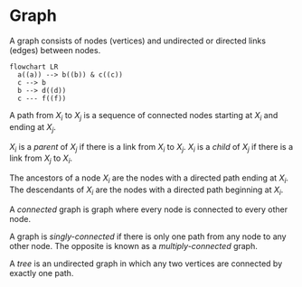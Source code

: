 # Graph

A graph consists of nodes (vertices) and undirected or directed links (edges)
between nodes.

```mermaid
flowchart LR
  a((a)) --> b((b)) & c((c))
  c --> b
  b --> d((d))
  c --- f((f))
```

A path from $X_i$ to $X_j$ is a sequence of connected nodes starting at $X_i$
and ending at $X_j$.

$X_i$ is a _parent_ of $X_j$ if there is a link from $X_i$ to $X_j$. $X_i$ is a
_child_ of $X_j$ if there is a link from $X_j$ to $X_i$.

The ancestors of a node $X_i$ are the nodes with a directed path ending at
$X_i$. The descendants of $X_i$ are the nodes with a directed path beginning at
$X_i$.

A *connected* graph is graph where every node is connected to every other node.

A graph is *singly-connected* if there is only one path from any node to any
other node. The opposite is known as a *multiply-connected* graph.

A *tree* is an undirected graph in which any two vertices are connected by
exactly one path.
